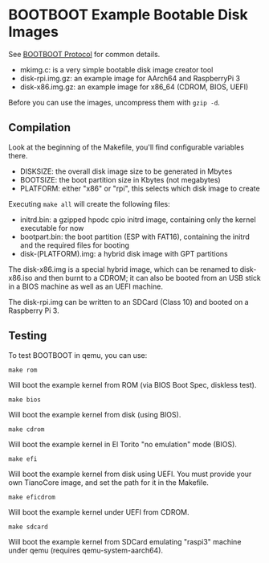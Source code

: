 BOOTBOOT Example Bootable Disk Images
=====================================

See [BOOTBOOT Protocol](https://gitlab.com/bztsrc/bootboot) for common details.

- mkimg.c: is a very simple bootable disk image creator tool
- disk-rpi.img.gz: an example image for AArch64 and RaspberryPi 3
- disk-x86.img.gz: an example image for x86_64 (CDROM, BIOS, UEFI)

Before you can use the images, uncompress them with `gzip -d`.

Compilation
-----------

Look at the beginning of the Makefile, you'll find configurable variables there.

- DISKSIZE: the overall disk image size to be generated in Mbytes
- BOOTSIZE: the boot partition size in Kbytes (not megabytes)
- PLATFORM: either "x86" or "rpi", this selects which disk image to create

Executing `make all` will create the following files:

- initrd.bin: a gzipped hpodc cpio initrd image, containing only the kernel executable for now
- bootpart.bin: the boot partition (ESP with FAT16), containing the initrd and the required files for booting
- disk-(PLATFORM).img: a hybrid disk image with GPT partitions

The disk-x86.img is a special hybrid image, which can be renamed to disk-x86.iso and then burnt to a CDROM; it can also be
booted from an USB stick in a BIOS machine as well as an UEFI machine.

The disk-rpi.img can be written to an SDCard (Class 10) and booted on a Raspberry Pi 3.

Testing
-------

To test BOOTBOOT in qemu, you can use:
```
make rom
```
Will boot the example kernel from ROM (via BIOS Boot Spec, diskless test).
```
make bios
```
Will boot the example kernel from disk (using BIOS).
```
make cdrom
```
Will boot the example kernel in El Torito "no emulation" mode (BIOS).
```
make efi
```
Will boot the example kernel from disk using UEFI. You must provide your own TianoCore image, and set the path for it in the Makefile.
```
make eficdrom
```
Will boot the example kernel under UEFI from CDROM.
```
make sdcard
```
Will boot the example kernel from SDCard emulating "raspi3" machine under qemu (requires qemu-system-aarch64).
